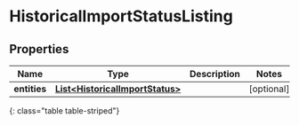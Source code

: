 # HistoricalImportStatusListing


## Properties

| Name | Type | Description | Notes |
| ------------ | ------------- | ------------- | ------------- |
| **entities** | [**List&lt;HistoricalImportStatus&gt;**](HistoricalImportStatus) |  |  [optional] |
{: class="table table-striped"}



